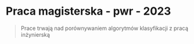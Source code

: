 # Praca magisterska - pwr - 2023

> Prace trwają nad porównywaniem algorytmów klasyfikacji z pracą inżynierską
>
